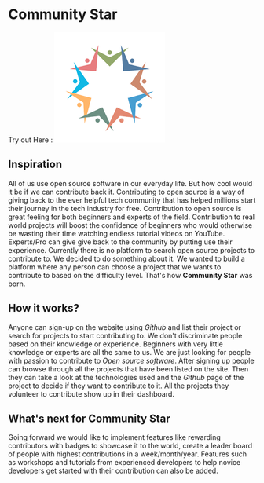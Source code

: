 
# Community Star
Try out Here : [![Website](https://github.com/Navaneeth-Sharma/communitystar/blob/main/static/img/favicon.png)](communitystar.herokuapp.com/)


## Inspiration
All of us use open source software in our everyday life. But how cool would it be if we can contribute back it. Contributing to open source is a way of giving back to the ever helpful tech community that has helped millions start their journey in the tech industry for free. Contribution to open source is great feeling for both beginners and experts of the field. 
Contribution to real world projects will boost the confidence of beginners who would otherwise be wasting their time watching endless tutorial videos on YouTube. Experts/Pro can give give back to the community by putting use their experience.
Currently there is no platform to search open source projects to contribute to. We decided to do something about it. We wanted to build a platform where any person can choose a project that we wants to contribute to based on the difficulty level. That's how **Community Star** was born.

## How it works?
Anyone can sign-up on the website using _Github_ and list their project or search for projects to start contributing to. We don't discriminate people based on their knowledge or experience. Beginners with very little knowledge or experts are all the same to us. We are just looking for people with passion to contribute to _Open source software_. 
After signing up people can browse through all the projects that have been listed on the site. Then they can take a look at the technologies used and the _Github_ page of the project to decide if they want to contribute to it. All the projects they volunteer to contribute show up in their dashboard.

## What's next for Community Star
Going forward we would like to implement features like rewarding contributors with badges to showcase it to the world, create a leader board of people with highest contributions in a week/month/year. Features such as workshops and tutorials from experienced developers to help novice developers get started with their contribution can also be added.
